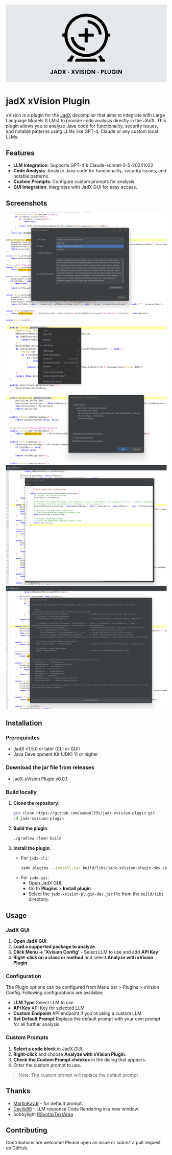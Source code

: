 ![](screenshots/name.png "xVision Plugin")

# jadX xVision Plugin

xVision is a plugin for the [JadX](https://github.com/skylot/jadx) decompiler that aims to integrate with Large Language Models (LLMs) to provide code analysis directly in the JAdX. This plugin allows you to analyze Java code for functionality, security issues, and notable patterns using LLMs like GPT-4, Claude or any custom local LLMs.

## Features

- **LLM Integration**: Supports GPT-4 & Claude-sonnet-3-5-20241022
- **Code Analysis**: Analyze Java code for functionality, security issues, and notable patterns.
- **Custom Prompts**: Configure custom prompts for analysis.
- **GUI Integration**: Integrates with JadX GUI for easy access.

## Screenshots

![](screenshots/xVision_config.png "xVision Config")
![](screenshots/xVision_Analyse_with_XVision.png "COntext menu optin - Analyze with xVision")
![](screenshots/xVision_prompt_Box.png "xVision Analysis Prompt")
![](screenshots/xVision_Analysis_with_updated_code_rendering.png "xVision Analysis with code rendering")
![](screenshots/xVision_Analysis.png "xVision Analysis")

## Installation

### Prerequisites

- JadX v1.5.0 or later (CLI or GUI)
- Java Development Kit (JDK) 11 or higher

### Download the jar file from releases

- [jadX-xVision Plugin v0.0.1](https://github.com/samanl33t/jadx-xvision-plugin/releases/download/v0.0.1/jadx-xvision-plugin_v0.0.1.jar)

### Build locally

1. **Clone the repository**:
    ```sh
    git clone https://github.com/samanl33t/jadx-xvision-plugin.git
    cd jadx-xvision-plugin
    ```

2. **Build the plugin**:
    ```sh
    ./gradlew clean build
    ```

3. **Install the plugin**:
    - For `jadx-cli`:
        ```sh
        jadx plugins --install-jar build/libs/jadx-xVision-plugin-dev.jar
        ```
    - For `jadx-gui`:
        - Open JadX GUI.
        - Go to **Plugins** > **Install plugin**.
        - Select the `jadx-xVision-plugin-dev.jar` file from the `build/libs` directory.

## Usage

### JadX GUI

1. **Open JadX GUI**.
2. **Load a supported package to analyze**.
3. **Click Menu -> 'Xvision Config'** - Select LLM to use and add **API Key**
4. **Right-click on a class or method** and select **Analyze with xVision Plugin**.

### Configuration

The Plugin options can be configured from Menu bar > Plugins > xVision Config.
Following configurations are available:

- **LLM Type** Select LLM to use
- **API Key** API Key for selected LLM
- **Custom Endpoint** API endpoint if you're using a custom LLM
- **Set Default Prompt**  Replace the default prompt with your own prompt for all further analysis.

### Custom Prompts

1. **Select a code block** in JadX GUI.
2. **Right-click** and choose **Analyze with xVision Plugin**.
3. **Check the Custom Prompt checkox** in the dialog that appears.
4. Enter the custom prompt to use.

>Note: The custom prompt will replace the default prompt


## Thanks
- [MartinKayJr](https://github.com/skylot/jadx/issues/1884#issue-1727047157) - for default prompt.
- [Devilx86](https://github.com/Devilx86/jadx-ai-view-plugin) - LLM response Code Rendering in a new window.
- bobbylight [RSyntaxTextArea](https://github.com/bobbylight/RSyntaxTextArea)


## Contributing

Contributions are welcome! Please open an issue or submit a pull request on GitHub.